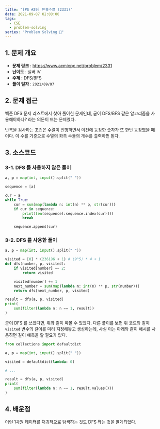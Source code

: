 ```yaml
---
title: "[PS #29] 반복수열 (2331)"
date: 2021-09-07 02:00:00
tags:
  - CSE
  - problem-solving
series: "Problem Solving 🤔"
---
```


## 1. 문제 개요

- **문제 링크** : https://www.acmicpc.net/problem/2331
- **난이도** : 실버 IV
- **주제** : DFS/BFS
- **풀이 일자** : `2021/09/07`

## 2. 문제 접근

백준 DFS 문제 리스트에서 찾아 풀이한 문제인데, 굳이 DFS/BFS 같은 알고리즘을 사용해야하나? 라는 의문이 드는 문제였다.

반복을 검사하는 조건은 수열이 진행하면서 이전에 등장한 숫자가 또 한번 등장했을 때 이다. 이 수를 기준으로 수열의 좌측 수들의 개수를 출력하면 된다.

## 3. 소스코드

### 3-1. DFS 를 사용하지 않은 풀이

```python
a, p = map(int, input().split(" "))

sequence = [a]

cur = a
while True:
    cur = sum(map(lambda n: int(n) ** p, str(cur)))
    if cur in sequence:
        print(len(sequence[:sequence.index(cur)]))
        break

    sequence.append(cur)
```

### 3-2. DFS 를 사용한 풀이

```python
a, p = map(int, input().split(" "))

visited = [0] * (236196 + 1) # (9^5) * 4 + 1
def dfs(number, p, visited):
    if visited[number] == 2:
        return visited

    visited[number] += 1
    next_number = sum(map(lambda n: int(n) ** p, str(number)))
    return dfs(next_number, p, visited)

result = dfs(a, p, visited)
print(
    sum(filter(lambda n: n == 1, result))
)
```

굳이 DFS 를 쓰겠다면, 위와 같이 짜볼 수 있겠다. 다른 풀이를 보면 위 코드와 같이 `visited` 변수의 길이를 미리 지정해놓고 생성하는데, 사실 이는 아래와 같이 해시를 사용하면 길이 예측을 할 필요가 없다.

```python
from collections import defaultdict

a, p = map(int, input().split(" "))

visited = defaultdict(lambda: 0)

# ...

result = dfs(a, p, visited)
print(
    sum(filter(lambda n: n == 1, result.values()))
)
```

## 4. 배운점

이런 1차원 데이터를 재귀적으로 탐색하는 것도 DFS 라는 것을 알게되었다.
